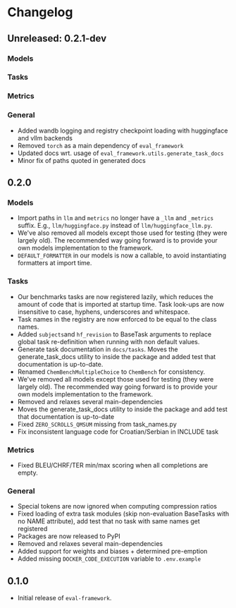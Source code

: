 # Changelog

## Unreleased: 0.2.1-dev

### Models

### Tasks

### Metrics

### General
- Added wandb logging and registry checkpoint loading with huggingface and vllm backends
- Removed `torch` as a main dependency of `eval_framework`
- Updated docs wrt. usage of `eval_framework.utils.generate_task_docs`
- Minor fix of paths quoted in generated docs

## 0.2.0

### Models
- Import paths in `llm` and `metrics` no longer have a `_llm` and `_metrics` suffix. E.g., `llm/huggingface.py` instead of `llm/huggingface_llm.py`.
- We've also removed all models except those used for testing (they were largely old). The recommended way going forward is to provide your own models implementation to the framework.
- `DEFAULT_FORMATTER` in our models is now a callable, to avoid instantiating formatters at import time.

### Tasks
- Our benchmarks tasks are now registered lazily, which reduces the amount of code that is imported
  at startup time. Task look-ups are now insensitive to case, hyphens, underscores and whitespace.
- Task names in the registry are now enforced to be equal to the class names.
- Added `subjects`and `hf_revision` to BaseTask arguments to replace global task re-definition when running with non default values.
- Generate task documentation in `docs/tasks`. Moves the generate_task_docs utility to inside the package and added test that documentation is up-to-date.
- Renamed `ChemBenchMultipleChoice` to `ChemBench` for consistency.
- We've removed all models except those used for testing (they were largely old). The recommended way going forward is to provide
  your own models implementation to the framework.
- Removed and relaxes several main-dependencies
- Moves the generate_task_docs utility to inside the package and add test that documentation is up-to-date
- Fixed `ZERO_SCROLLS_QMSUM` missing from task_names.py
- Fix inconsistent language code for Croatian/Serbian in INCLUDE task

### Metrics
- Fixed BLEU/CHRF/TER min/max scoring when all completions are empty.

### General
- Special tokens are now ignored when computing compression ratios
- Fixed loading of extra task modules (skip non-evaluation BaseTasks with no NAME attribute), add test that no task with same names get registered
- Packages are now released to PyPI
- Removed and relaxes several main-dependencies
- Added support for weights and biases + determined pre-emption
- Added missing `DOCKER_CODE_EXECUTION` variable to `.env.example`

## 0.1.0

- Initial release of `eval-framework`.
